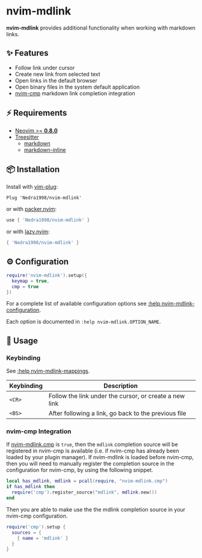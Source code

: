 # nvim-mdlink

**nvim-mdlink** provides additional functionality when working with markdown
links.

## :sparkles: Features

- Follow link under cursor
- Create new link from selected text
- Open links in the default browser
- Open binary files in the system default application
- [nvim-cmp](https://github.com/hrsh7th/nvim-cmp) markdown link completion integration

## :zap: Requirements

- [Neovim >= **0.8.0**](https://github.com/neovim/neovim/wiki/Installing-Neovim)
- [Treesitter](https://github.com/nvim-treesitter/nvim-treesitter)
  - [markdown](https://github.com/MDeiml/tree-sitter-markdown)
  - [markdown-inline](https://github.com/MDeiml/tree-sitter-markdown)

## :package: Installation

Install with [vim-plug](https://github.com/junegunn/vim-plug):

```vim
Plug 'Nedra1998/nvim-mdlink'
```

or with [packer.nvim](https://github.com/wbthomason/packer.nvim):

```lua
use { 'Nedra1998/nvim-mdlink' }
```

or with [lazy.nvim](https://github.com/folke/lazy.nvim):

```lua
{ 'Nedra1998/nvim-mdlink' }
```

## :gear: Configuration

```lua
require('nvim-mdlink').setup({
  keymap = true,
  cmp = true
})
```

For a complete list of available configuration options see [:help
nvim-mdlink-configuration](https://github.com/Nedra1998/nvim-mdlink/blob/master/doc/nvim-mdlink.txt).

Each option is documented in `:help nvim-mdlink.OPTION_NAME`.

## :rocket: Usage

### Keybinding

See [:help nvim-mdlink-mappings](https://github.com/Nedra1998/nvim-mdlink/blob/master/doc/nvim-mdlink.txt).

| Keybinding | Description                                            |
| ---------- | ------------------------------------------------------ |
| `<CR>`     | Follow the link under the cursor, or create a new link |
| `<BS>`     | After following a link, go back to the previous file   |

### nvim-cmp Integration


If [nvim-mdlink.cmp](https://github.com/Nedra1998/nvim-mdlink/blob/master/doc/nvim-mdlink.txt)
is `true`, then the `mdlink` completion source will be registered in nvim-cmp is available (i.e. if nvim-cmp has already been loaded by your plugin manager). If nvim-mdlink is loaded before nvim-cmp, then you will need to manually register the completion source in the configuration for nvim-cmp, by using the following snippet.

```lua
local has_mdlink, mdlink = pcall(require, "nvim-mdlink.cmp")
if has_mdlink then
  require('cmp').register_source("mdlink", mdlink.new())
end
```

Then you are able to make use the the mdlink completion source in your nvim-cmp configuration.

```lua
require('cmp').setup {
  sources = {
    { name = 'mdlink' }
  }
}
```